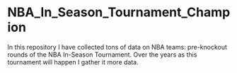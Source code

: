 # NBA_In_Season_Tournament_Champion
In this repository I have collected tons of data on NBA teams: pre-knockout rounds of the NBA In-Season Tournament. 
Over the years as this tournament will happen I gather it more data.
